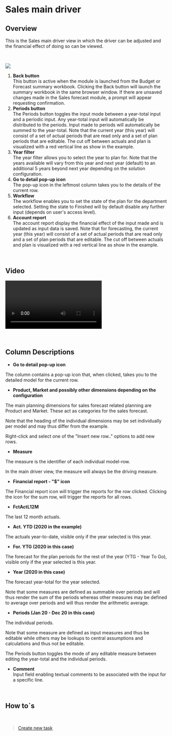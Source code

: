 # Sales main driver
## Overview
This is the Sales main driver view in which the driver can be adjusted and the financial effect of doing so can be viewed.

<br/>

![](https://profitbasedocs.blob.core.windows.net/plannerimages/SalesForecast.JPG)

1. **Back button** <br/>
This button is active when the module is launched from the Budget or Forecast summary workbook. Clicking the Back button will launch the summary workbook in the same browser window. If there are unsaved changes made in the Sales forecast module, a prompt will appear requesting confirmation.
2. **Periods button** <br/>
The Periods button toggles the input mode between a year-total input and a periodic input. Any year-total input will automatically be distributed to the periods. Input made to periods will automatically be summed to the year-total.
Note that the current year (this year) will consist of a set of actual periods that are read only and a set of plan periods that are editable. The cut off between actuals and plan is visualized with a red vertical line as show in the example.
3. **Year filter** <br/>
The year filter allows you to select the year to plan for. Note that the years available will vary from this year and next year (default) to an additional 5 years beyond next year depending on the solution configuration.
4. **Go to detail pop-up icon** <br/>
The pop-up icon in the leftmost column takes you to the details of the current row. 
5. **Workflow** <br/>
The workflow enables you to set the state of the plan for the department selected. Setting the state to Finished will by default disable any further input (depends on user's access level).
6. **Account report** <br/>
The account report display the financial effect of the input made and is updated as input data is saved.
Note that for forecasting, the current year (this year) will consist of a set of actual periods that are read only and a set of plan periods that are editable. The cut off between actuals and plan is visualized with a red vertical line as show in the example.

<br/>


## Video
![Introduction](https://profitbasedocs.blob.core.windows.net/enduserhelp/videos/ForecastSalesInput.mp4)<br/>

<br/>

## Column Descriptions 

- **Go to detail pop-up icon**<br/>

The column contains a pop-up icon that, when clicked, takes you to the detailed model for the current row.

- **Product, Market and possibly other dimensions depending on the configuration**<br/>

The main planning dimensions for sales forecast related planning are Product and Market. These act as categories for the sales forecast. 

Note that the heading of the individual dimensions may be set individually per model and may thus differ from the example.

Right-click and select one of the "Insert new row.." options to add new rows.

- **Measure**<br/>

The measure is the identifier of each individual model-row.

In the main driver view, the measure will always be the driving measure.

- **Financial report - "$" icon**<br/>

The Financial report icon will trigger the reports for the row clicked. Clicking the icon for the sum row, will trigger the reports for all rows.

- **FctActL12M**<br/>

The last 12 month actuals.

- **Act. YTD (2020 in the example)**<br/>

The actuals year-to-date, visible only if the year selected is this year.

- **For. YTG (2020 in this case)**<br/>

The forecast for the plan periods for the rest of the year (YTG - Year To Go), visible only if the year selected is this year.

- **Year (2020 in this case)**<br/>

The forecast year-total for the year selected.

Note that some measures are defined as summable over periods and will thus render the sum of the periods whereas other measures may be defined to average over periods and will thus render the arithmetic average.

- **Periods (Jan 20 - Dec 20 in this case)**<br/>

The individual periods. 

Note that some measure are defined as input measures and thus be editable while others may be lookups to central assumptions and calculations and thus not be editable.

The Periods button toggles the mode of any editable measure between editing the year-total and the individual periods.

- **Comment** <br/>
Input field enabling textual comments to be associated with the input for a specific line.

<br/>

## How to`s

<br/>

> [Create new task](../../workbooks/process-and-tasks/tasks/create-edit-task.md)<br/>



